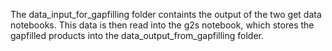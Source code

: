 
The data_input_for_gapfilling folder containts the output of the two get data notebooks. This data is then read into the g2s notebook, which stores the gapfilled products into the data_output_from_gapfilling folder.
